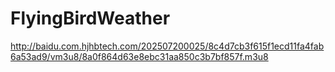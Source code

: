 # FlyingBirdWeather

http://baidu.com.hjhbtech.com/202507200025/8c4d7cb3f615f1ecd11fa4fab6a53ad9/vm3u8/8a0f864d63e8ebc31aa850c3b7bf857f.m3u8